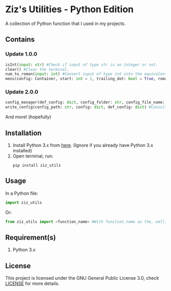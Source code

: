 # Ziz's Utilities - Python Edition

A collection of Python function that I used in my projects.

## Contains
### Update 1.0.0
```python
isInt(input: str) #Check if input of type str is an integer or not.
clear() #Clear the terminal.
num_to_roman(input: int) #Convert input of type int into the equivalent in Roman numerals.
menu(config: Container, start: int = 1, trailing_dot: bool = True, roman_numeral_mode: bool = False) #A menu generator, consult the docstring of this function for more information.
```

### Update 2.0.0
```python
config_manager(def_config: dict, config_folder: str, config_file_name: str) #Consult the docstring of this function.
write_config(config_path: str, config: dict, def_config: dict) #Consult the docstring of this function.
```
And more! (hopefully)

## Installation
<ol type="1">
    <li>
        Install Python 3.x from <a href="https://www.python.org/downloads/" target="_blank">here</a>. (Ignore if you already have Python 3.x installed)
    </li>
    <li>
    Open terminal, run:
    
```terminal
pip install ziz_utils
```
</li>
</ol>

## Usage
In a Python file:
```python
import ziz_utils
```
Or:
```python
from ziz_utils import <function_name> #With function_name as the, well, function name.
```

## Requirement(s)
1. Python 3.x

## License
This project is licensed under the GNU General Public License 3.0, check [LICENSE](LICENSE) for more details.
